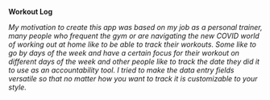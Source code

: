 **Workout Log**

*My motivation to create this app was based on my job as a personal trainer, many people who frequent the gym or are navigating the new COVID world of working out at home like to be able to track their workouts. Some like to go by days of the week and have a certain focus for their workout on different days of the week and other people like to track the date they did it to use as an accountability tool. I tried to make the data entry fields versatile so that no matter how you want to track it is customizable to your style.*